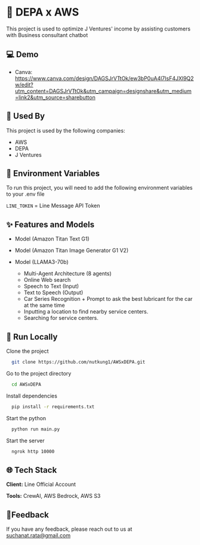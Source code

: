 # 🤖 DEPA x AWS

This project is used to optimize J Ventures' income by assisting customers with Business consultant chatbot 

## :computer: Demo

- Canva: https://www.canva.com/design/DAGSJrVTtOk/ew3bP0uA4l7IsF4JXl9Q2w/edit?utm_content=DAGSJrVTtOk&utm_campaign=designshare&utm_medium=link2&utm_source=sharebutton

## :rocket: Used By

This project is used by the following companies:

- AWS
- DEPA
- J Ventures

## :key: Environment Variables

To run this project, you will need to add the following environment variables to your .env file

`LINE_TOKEN` = Line Message API Token

## :sparkles: Features and Models

- Model (Amazon Titan Text G1)
- Model (Amazon Titan Image Generator G1 V2)
- Model (LLAMA3-70b)

  - Multi-Agent Architecture (8 agents)
  - Online Web search
  - Speech to Text (Input)
  - Text to Speech (Output)
  - Car Series Recognition + Prompt to ask the best lubricant for the car at the same time
  - Inputting a location to find nearby service centers.
  - Searching for service centers.
## :bookmark_tabs: Run Locally

Clone the project

```bash
  git clone https://github.com/nutkung1/AWSxDEPA.git
```

Go to the project directory

```bash
  cd AWSxDEPA
```

Install dependencies

```bash
  pip install -r requirements.txt
```

Start the python

```bash
  python run main.py
```
Start the server

```bash
  ngrok http 10000
```

## :globe_with_meridians: Tech Stack

**Client:** Line Official Account

**Tools:** CrewAI, AWS Bedrock, AWS S3

## :envelope_with_arrow:Feedback

If you have any feedback, please reach out to us at suchanat.rata@gmail.com
